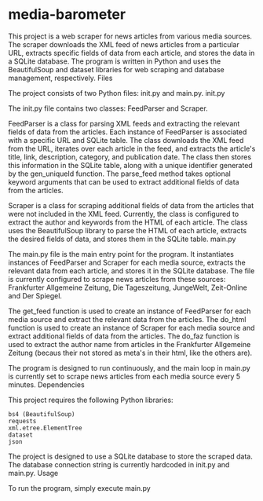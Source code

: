 # media-barometer

This project is a web scraper for news articles from various media sources. The scraper downloads the XML feed of news articles from a particular URL, extracts specific fields of data from each article, and stores the data in a SQLite database. The program is written in Python and uses the BeautifulSoup and dataset libraries for web scraping and database management, respectively.
Files

The project consists of two Python files: init.py and main.py.
init.py

The init.py file contains two classes: FeedParser and Scraper.

FeedParser is a class for parsing XML feeds and extracting the relevant fields of data from the articles. Each instance of FeedParser is associated with a specific URL and SQLite table. The class downloads the XML feed from the URL, iterates over each article in the feed, and extracts the article's title, link, description, category, and publication date. The class then stores this information in the SQLite table, along with a unique identifier generated by the gen_uniqueId function. The parse_feed method takes optional keyword arguments that can be used to extract additional fields of data from the articles.

Scraper is a class for scraping additional fields of data from the articles that were not included in the XML feed. Currently, the class is configured to extract the author and keywords from the HTML of each article. The class uses the BeautifulSoup library to parse the HTML of each article, extracts the desired fields of data, and stores them in the SQLite table.
main.py

The main.py file is the main entry point for the program. It instantiates instances of FeedParser and Scraper for each media source, extracts the relevant data from each article, and stores it in the SQLite database. The file is currently configured to scrape news articles from these sources: Frankfurter Allgemeine Zeitung, Die Tageszeitung, JungeWelt, Zeit-Online and Der Spiegel.

The get_feed function is used to create an instance of FeedParser for each media source and extract the relevant data from the articles. The do_html function is used to create an instance of Scraper for each media source and extract additional fields of data from the articles. The do_faz function is used to extract the author name from articles in the Frankfurter Allgemeine Zeitung (becaus their not stored as meta's in their html, like the others are).

The program is designed to run continuously, and the main loop in main.py is currently set to scrape news articles from each media source every 5 minutes.
Dependencies

This project requires the following Python libraries:

    bs4 (BeautifulSoup)
    requests
    xml.etree.ElementTree
    dataset
    json

The project is designed to use a SQLite database to store the scraped data. The database connection string is currently hardcoded in init.py and main.py.
Usage

To run the program, simply execute main.py
